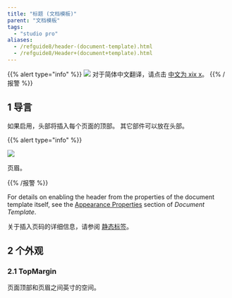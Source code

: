 ```yaml
---
title: "标题 (文档模板)"
parent: "文档模板"
tags:
  - "studio pro"
aliases:
  - /refguide8/header-(document-template).html
  - /refguide8/Header+(document+template).html
---
```


{{% alert type="info" %}}
<img src="attachments/chinese-translation/china.png" style="display: inline-block; margin: 0" /> 对于简体中文翻译，请点击 [中文为 xix x](https://cdn.mendix.tencent-cloud.com/documentation/refguide8/header-document-template.pdf)。
{{% /报警 %}}

## 1 导言

如果启用，头部将插入每个页面的顶部。 其它部件可以放在头部。

{{% alert type="info" %}}

![](attachments/document-templates/918236.png)

页眉。

{{% /报警 %}}

For details on enabling the header from the properties of the document template itself, see the [Appearance Properties](document-template#appearance-properties) section of *Document Template*.

关于插入页码的详细信息，请参阅 [静态标签](static-label-document-template)。

## 2 个外观

### 2.1 TopMargin

页面顶部和页眉之间英寸的空间。
